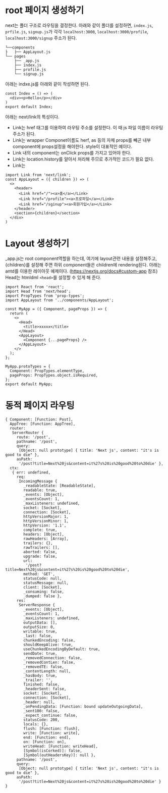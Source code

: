 # root 페이지 생성하기

next는 폴더 구조로 라우팅을 결정한다. 아래와 같이 폴더를 설정하면, `index.js`, `prfile.js`, `signup.js`가 각각 `localhost:3000`, `localhost:3000/profile`, `localhost:3000/signup` 주소가 된다.

```
└──components
├   ├── AppLayout.js
└── pages
    ├── _app.js
    ├── index.js
    ├── profile.js
    └── signup.js
```
아래는 indxe.js를 아래와 같이 작성하면 된다.
```
const Index = () => (
  <div><p>Hello</p></div>
)
export default Index;
```

아래는 next/link의 특성이다.
* Link는 href 태그를 이용하여 라우팅 주소를 설정한다. 이 때 js 파일 이름이 라우팅 주소가 된다.
* Link는 wrapper Componet이름도 herf, as 등의 자체 props를 빼곤 내부 component에 props설정을 해야한다. style이 대표적인 예이다.
* Link 내의 component는 onClick props를 가지고 있어야 한다.
* Link는 location.history를 알아서 처리해 주므로 추가적인 코드가 필요 없다.
* Link는

```
import Link from 'next/link';
const AppLayout = ({ children }) => (
  <>
    <header>
      <Link href="/"><a>홈</a></Link>
      <Link href="/profile"><a>프로파일</a></Link>
      <Link href="/sginup"><a>회원가입</a></Link>
    </header>
    <section>{children}</section>
  </div>
)
```

# Layout 생성하기
_app.js는 root component역할을 하는데, 여기에 layout관련 내용을 설정해주고, {children}를 설정해 주면 하위 component들은 children에 rendering된다. 아래는 antd를 이용한 레이아웃 예제이다. (https://nextjs.org/docs#custom-app 참조) Head는 htmldml `<head>`를 설정할 수 있게 해 준다.
```
import React from 'react';
import Head from 'next/head';
import PropTypes from 'prop-types';
import AppLayout from '../components/AppLayout';

const MyApp = ({ Component, pageProps }) => {
  return (
    <>
      <Head>
        <title>xxxxx</title>
      </Head>
      <AppLayout>
        <Component {...pageProps} />
      </AppLayout>
    </>
  );
};

MyApp.protoTypes = {
  Component: PropTypes.elementType,
  pageProps: PropTypes.object.isRequired,
};
export default MyApp;

```

# 동적 페이지 라우팅



```
{ Component: [Function: Post],
  AppTree: [Function: AppTree],
  router:
   ServerRouter {
     route: '/post',
     pathname: '/post',
     query:
      [Object: null prototype] { title: 'Next js', content: "it's is good to die" },
     asPath:
      '/post?title=Next%20js&content=it%27s%20is%20good%20to%20die' },
  ctx:
   { err: undefined,
     req:
      IncomingMessage {
        _readableState: [ReadableState],
        readable: true,
        _events: [Object],
        _eventsCount: 1,
        _maxListeners: undefined,
        socket: [Socket],
        connection: [Socket],
        httpVersionMajor: 1,
        httpVersionMinor: 1,
        httpVersion: '1.1',
        complete: true,
        headers: [Object],
        rawHeaders: [Array],
        trailers: {},
        rawTrailers: [],
        aborted: false,
        upgrade: false,
        url:
         '/post?title=Next%20js&content=it%27s%20is%20good%20to%20die',
        method: 'GET',
        statusCode: null,
        statusMessage: null,
        client: [Socket],
        _consuming: false,
        _dumped: false },
     res:
      ServerResponse {
        _events: [Object],
        _eventsCount: 1,
        _maxListeners: undefined,
        outputData: [],
        outputSize: 0,
        writable: true,
        _last: false,
        chunkedEncoding: false,
        shouldKeepAlive: true,
        useChunkedEncodingByDefault: true,
        sendDate: true,
        _removedConnection: false,
        _removedContLen: false,
        _removedTE: false,
        _contentLength: null,
        _hasBody: true,
        _trailer: '',
        finished: false,
        _headerSent: false,
        socket: [Socket],
        connection: [Socket],
        _header: null,
        _onPendingData: [Function: bound updateOutgoingData],
        _sent100: false,
        _expect_continue: false,
        statusCode: 200,
        locals: {},
        flush: [Function: flush],
        write: [Function: write],
        end: [Function: end],
        on: [Function: on],
        writeHead: [Function: writeHead],
        [Symbol(isCorked)]: false,
        [Symbol(outHeadersKey)]: null },
     pathname: '/post',
     query:
      [Object: null prototype] { title: 'Next js', content: "it's is good to die" },
     asPath:
      '/post?title=Next%20js&content=it%27s%20is%20good%20to%20die' } }
```